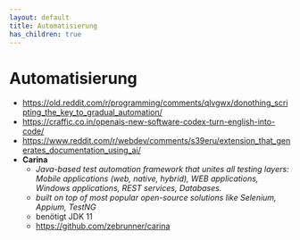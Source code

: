 ```yaml
---
layout: default
title: Automatisierung
has_children: true
---
```


# Automatisierung
- <https://old.reddit.com/r/programming/comments/qlvgwx/donothing_scripting_the_key_to_gradual_automation/>
- <https://craffic.co.in/openais-new-software-codex-turn-english-into-code/>
- <https://www.reddit.com/r/webdev/comments/s39eru/extension_that_generates_documentation_using_ai/>
- **Carina**
    - *Java-based test automation framework that unites all testing layers: Mobile applications (web, native, hybrid), WEB applications, Windows applications, REST services, Databases.*
    - *built on top of most popular open-source solutions like Selenium, Appium, TestNG*
    - benötigt JDK 11
    - <https://github.com/zebrunner/carina>